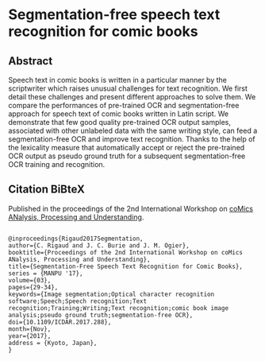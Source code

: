 Segmentation-free speech text recognition for comic books
===============================================
   
Abstract
------------------------------------------------
Speech text in comic books is written in a particular manner by the scriptwriter which raises unusual challenges for text recognition. We first detail these challenges and present different approaches to solve them. We compare the performances of pre-trained OCR and segmentation-free approach for speech text of comic books written in Latin script. We demonstrate that few good quality pre-trained OCR output samples, associated with other unlabeled data with the same writing style, can feed a segmentation-free OCR and improve text recognition. Thanks to the help of the lexicality measure that automatically accept or reject the pre-trained OCR output as pseudo ground truth for a subsequent segmentation-free OCR training and recognition.

Citation BiBteX
-------------------------------------------------
Published in the proceedings of the 2nd International Workshop on [coMics ANalysis, Processing and Understanding](http://manpu2017.imlab.jp/ "MANPU").

<pre><code>
@inproceedings{Rigaud2017Segmentation,
author={C. Rigaud and J. C. Burie and J. M. Ogier},
booktitle={Proceedings of the 2nd International Workshop on coMics ANalysis, Processing and Understanding},
title={Segmentation-Free Speech Text Recognition for Comic Books},
series = {MANPU '17},
volume={03},
pages={29-34},
keywords={Image segmentation;Optical character recognition software;Speech;Speech recognition;Text recognition;Training;Writing;Text recognition;comic book image analysis;pseudo ground truth;segmentation-free OCR},
doi={10.1109/ICDAR.2017.288},
month={Nov},
year={2017},
address = {Kyoto, Japan},
}
</code></pre>
